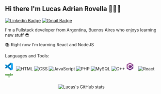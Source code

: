 ## Hi there I'm Lucas Adrian Rovella 👋👨‍💻

[![Linkedin Badge](https://img.shields.io/badge/-Lucas-0e76a8?style=flat&labelColor=0e76a8&logo=linkedin&logoColor=white)](https://www.linkedin.com/in/lucas-adrian-rovella-7057b7130/) 
[![Gmail Badge](https://img.shields.io/badge/lucasrovella323@gmail.com-D14836?style=flat&for-the-badge&logo=gmail&logoColor=white)](mailto:lucasrovella323@gmail.com) 

I'm a Fullstack developer from Argentina, Buenos Aires who enjoys learning new stuff 😎

📚 Right now I'm learning React and NodeJS


Languages and Tools:

<img align="left" alt="VSCode" width="26px" src="https://github.com/devicons/devicon/blob/v2.16.0/icons/vscode/vscode-original.svg" style="padding-right:10px;" />

![HTML](https://img.shields.io/badge/HTML5-E34F26?style=for-the-badge&logo=html5&logoColor=white) 
![CSS](https://img.shields.io/badge/CSS3-1572B6?style=for-the-badge&logo=css3&logoColor=white) 
![JavaScript](https://img.shields.io/badge/JavaScript-323330?style=for-the-badge&logo=javascript&logoColor=F7DF1E) 
![PHP](https://img.shields.io/badge/PHP-777BB4?style=for-the-badge&logo=php&logoColor=white) 
![MySQL](https://img.shields.io/badge/MySQL-005C84?style=for-the-badge&logo=mysql&logoColor=white) 
![C++](https://img.shields.io/badge/C%2B%2B-00599C?style=for-the-badge&logo=c%2B%2B&logoColor=white) 
<img alt="C#" width="26px" src="https://github.com/devicons/devicon/blob/v2.16.0/icons/csharp/csharp-original.svg" style="padding-right:10px;" />
![React](https://img.shields.io/badge/React-20232A?style=for-the-badge&logo=react&logoColor=61DAFB) 
<img alt="NodeJs" width="26px" src="https://github.com/devicons/devicon/blob/v2.16.0/icons/nodejs/nodejs-plain-wordmark.svg" style="padding-right:10px;" />

<div align="middle">
  
<!--![Most used Languages](https://github-readme-stats.vercel.app/api/top-langs/?username=lucasrovella&layout=compact)-->
![Lucas's GitHub stats](https://github-readme-stats.vercel.app/api?username=lucasrovella&show_icons=true&theme=tokyonight)
</div>



<!--
**lucasrovella/lucasrovella** is a ✨ _special_ ✨ repository because its `README.md` (this file) appears on your GitHub profile.

Here are some ideas to get you started:

- 🔭 I’m currently working on ...
- 🌱 I’m currently learning ...
- 👯 I’m looking to collaborate on ...
- 🤔 I’m looking for help with ...
- 💬 Ask me about ...
- 📫 How to reach me: ...
- 😄 Pronouns: ...
- ⚡ Fun fact: ...
-->
